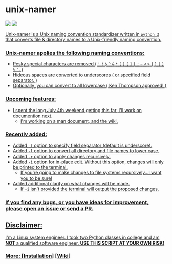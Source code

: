 # unix-namer
<p align="left">
<a href="./LICENSE.md"><img src="https://img.shields.io/github/license/zpiatt/unix-namer"></a>
<a href="https://github.com/zpiatt/unix-namer/releases"><img src="https://img.shields.io/github/v/release/zpiatt/unix-namer">

</p>

Unix-namer is a Unix naming convention standardizer written in `python 3` that converts file & directory names to a Unix-friendly naming convention.

### Unix-namer applies the following naming conventions:<br>
- Pesky special characters are removed ( `'` `!` `$` `^` `&` `*` `(` `)` `[` `]` `|` `;` `~` `<` `>` `{` `}` `(` `)` `%` `` ` ``. )
- Hideous spaces are converted to underscores ( or specified field separator. )
- Optionally, you can convert to all lowercase ( Ken Thompson approved! )

### Upcoming features:
  - I spent the long July 4th weekend getting this far, I'll work on documention next.
    - I'm working on a man document, and the wiki.

### Recently added:
  - Added `-f` option to specify field separator (default is underscore).
  - Added `-l` option to convert all directory and file names to lower case.
  - Added `-r` option to apply changes recursively.
  - Added `-i` option for in-place edit. Without this option, changes will only be printed to the terminal.
    - If you're going to make changes to file systems recursively...I want you to be sure!
  - Added additional clarity on what changes will be made.
    - If `-i` isn't provided the terminal will output the proposed changes.

### If you find any bugs, or you have ideas for improvement, please open an issue or send a PR.

## Disclaimer: 
I'm a Linux system engineer. I took two Python classes in college and am **NOT** a qualified software engineer. **USE THIS SCRIPT AT YOUR OWN RISK!**

### More: \[[Installation](https://github.com/zpiatt/unix-namer/wiki/Installation)\] \[[Wiki](https://github.com/zpiatt/unix-namer/wiki)\]
